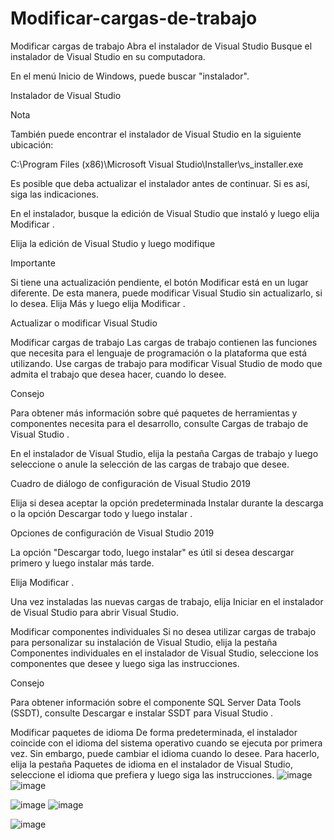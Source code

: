 # Modificar-cargas-de-trabajo
Modificar cargas de trabajo
Abra el instalador de Visual Studio
Busque el instalador de Visual Studio en su computadora.

En el menú Inicio de Windows, puede buscar "instalador".

Instalador de Visual Studio

 Nota

También puede encontrar el instalador de Visual Studio en la siguiente ubicación:

C:\Program Files (x86)\Microsoft Visual Studio\Installer\vs_installer.exe

Es posible que deba actualizar el instalador antes de continuar. Si es así, siga las indicaciones.

En el instalador, busque la edición de Visual Studio que instaló y luego elija Modificar .

Elija la edición de Visual Studio y luego modifique

 Importante

Si tiene una actualización pendiente, el botón Modificar está en un lugar diferente. De esta manera, puede modificar Visual Studio sin actualizarlo, si lo desea. Elija Más y luego elija Modificar .

Actualizar o modificar Visual Studio

Modificar cargas de trabajo
Las cargas de trabajo contienen las funciones que necesita para el lenguaje de programación o la plataforma que está utilizando. Use cargas de trabajo para modificar Visual Studio de modo que admita el trabajo que desea hacer, cuando lo desee.

 Consejo

Para obtener más información sobre qué paquetes de herramientas y componentes necesita para el desarrollo, consulte Cargas de trabajo de Visual Studio .

En el instalador de Visual Studio, elija la pestaña Cargas de trabajo y luego seleccione o anule la selección de las cargas de trabajo que desee.

Cuadro de diálogo de configuración de Visual Studio 2019

Elija si desea aceptar la opción predeterminada Instalar durante la descarga o la opción Descargar todo y luego instalar .

Opciones de configuración de Visual Studio 2019

La opción "Descargar todo, luego instalar" es útil si desea descargar primero y luego instalar más tarde.

Elija Modificar .

Una vez instaladas las nuevas cargas de trabajo, elija Iniciar en el instalador de Visual Studio para abrir Visual Studio.

Modificar componentes individuales
Si no desea utilizar cargas de trabajo para personalizar su instalación de Visual Studio, elija la pestaña Componentes individuales en el instalador de Visual Studio, seleccione los componentes que desee y luego siga las instrucciones.

 Consejo

Para obtener información sobre el componente SQL Server Data Tools (SSDT), consulte Descargar e instalar SSDT para Visual Studio .

Modificar paquetes de idioma
De forma predeterminada, el instalador coincide con el idioma del sistema operativo cuando se ejecuta por primera vez. Sin embargo, puede cambiar el idioma cuando lo desee. Para hacerlo, elija la pestaña Paquetes de idioma en el instalador de Visual Studio, seleccione el idioma que prefiera y luego siga las instrucciones.
![image](https://user-images.githubusercontent.com/57409926/110282667-a5ac2180-7fbd-11eb-8e1c-618dd9d2f943.png)
![image](https://user-images.githubusercontent.com/57409926/110282689-ae045c80-7fbd-11eb-900b-d32af84aa3a6.png)

![image](https://user-images.githubusercontent.com/57409926/110282698-b361a700-7fbd-11eb-8673-d4118711c858.png)
![image](https://user-images.githubusercontent.com/57409926/110282711-b8bef180-7fbd-11eb-9259-8ff64a270279.png)

![image](https://user-images.githubusercontent.com/57409926/110282726-beb4d280-7fbd-11eb-8a62-6d697205488d.png)




